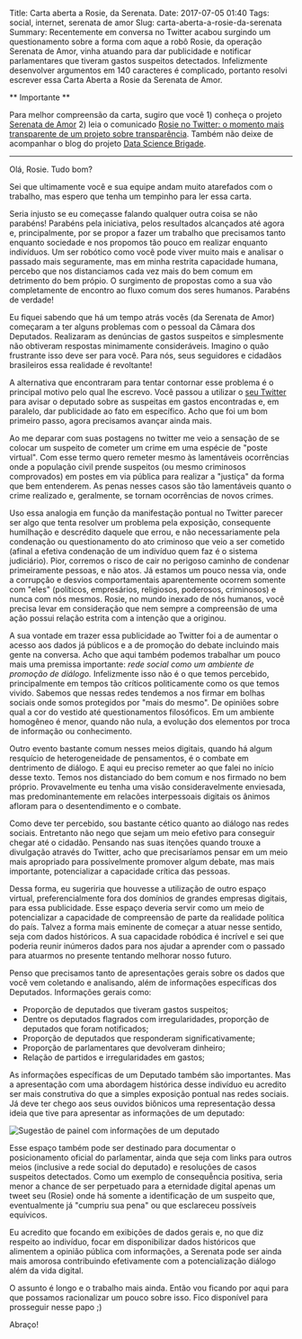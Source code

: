 Title: Carta aberta a Rosie, da Serenata.
Date: 2017-07-05 01:40
Tags: social, internet, serenata de amor
Slug: carta-aberta-a-rosie-da-serenata
Summary: Recentemente em conversa no Twitter acabou surgindo um questionamento sobre a forma com aque a robô Rosie, da operação Serenata de Amor, vinha atuando para dar publicidade e notificar parlamentares que tiveram gastos suspeitos detectados. Infelizmente desenvolver argumentos em 140 caracteres é complicado, portanto resolvi escrever essa Carta Aberta a Rosie da Serenata de Amor.


** Importante **

Para melhor compreensão da carta, sugiro que você 1) conheça o projeto [Serenata
de Amor] 2) leia o comunicado [Rosie no Twitter: o momento mais transparente de
um projeto sobre transparência].
Também não deixe de acompanhar o blog do projeto [Data Science Brigade].

---

Olá, Rosie. Tudo bom?

Sei que ultimamente você e sua equipe andam muito atarefados com o trabalho, mas
espero que tenha um tempinho para ler essa carta.

Seria injusto se eu começasse falando qualquer outra coisa se não parabéns!
Parabéns pela iniciativa, pelos resultados alcançados até agora e,
principalmente, por se propor a fazer um trabalho que precisamos tanto enquanto
sociedade e nos propomos tão pouco em realizar enquanto indivíduos. Um ser
robótico como você pode viver muito mais e analisar o passado mais seguramente,
mas em minha restrita capacidade humana, percebo que nos distanciamos cada vez
mais do bem comum em detrimento do bem própio. O surgimento de propostas como a
sua vão completamente de encontro ao fluxo comum dos seres humanos. Parabéns de
verdade!

Eu fiquei sabendo que há um tempo atrás vocês (da Serenata de Amor) começaram a
ter alguns problemas com o pessoal da Câmara dos Deputados. Realizaram as
denúncias de gastos suspeitos e simplesmente não obtiveram respostas minimamente
consideráveis. Imagino o quão frustrante isso deve ser para você. Para nós, seus
seguidores e cidadãos brasileiros essa realidade é revoltante!

A alternativa que encontraram para tentar contornar esse problema é o principal
motivo pelo qual lhe escrevo. Você passou a utilizar o [seu Twitter] para avisar o
deputado sobre as suspeitas em gastos encontradas e, em paralelo, dar
publicidade ao fato em específico. Acho que foi um bom primeiro passo, agora
precisamos avançar ainda mais.

Ao me deparar com suas postagens no twitter me veio a sensação de se colocar um
suspeito de cometer um crime em uma espécie de "poste virtual". Com esse termo
quero remeter mesmo às lamentáveis ocorrências onde a população civil prende
suspeitos (ou mesmo criminosos comprovados) em postes em via pública para
realizar a "justiça" da forma que bem entenderem. As penas nesses casos são tão
lamentáveis quanto o crime realizado e, geralmente, se tornam ocorrências de
novos crimes.

Uso essa analogia em função da manifestação pontual no Twitter parecer ser algo
que tenta resolver um problema pela exposição, consequente humilhação e
descrédito daquele que errou, e não necessariamente pela condenação ou
questionamento do ato criminoso que veio a ser cometido (afinal a efetiva
condenação de um indivíduo quem faz é o sistema judiciário). Pior, corremos o
risco de cair no perigoso caminho de condenar primeiramente pessoas, e não atos.
Já estamos um pouco nessa via, onde a corrupção e desvios comportamentais
aparentemente ocorrem somente com "eles" (políticos, empresários, religiosos,
poderosos, criminosos) e nunca com nós mesmos. Rosie, no mundo inexado de nós
humanos, você precisa levar em consideração que nem sempre a compreensão de uma
ação possui relação estrita com a intenção que a originou.

A sua vontade em trazer essa publicidade ao Twitter foi a de aumentar o acesso
aos dados já públicos e a de promoção do debate incluindo mais gente na
conversa. Acho que aqui também podemos trabalhar um pouco mais uma premissa
importante: _rede social como um ambiente de promoção de diálogo._ Infelizmente
isso não é o que temos percebido, principalmente em tempos tão críticos
politicamente como os que temos vivido. Sabemos que nessas redes tendemos a nos
firmar em bolhas sociais onde somos protegidos por "mais do mesmo". De opiniões
sobre qual a cor do vestido até questionamentos filosóficos. Em um ambiente
homogêneo é menor, quando não nula, a evolução dos elementos por troca de
informação ou conhecimento.

Outro evento bastante comum nesses meios digitais, quando há algum resquício de
heterogeneidade de pensamentos, é o combate em dentrimento de diálogo. E aqui eu
preciso remeter ao que falei no início desse texto. Temos nos distanciado do bem
comum e nos firmado no bem próprio. Provavelmente eu tenha uma visão
consideravelmente enviesada, mas predominantemente em relacões interpessoais
digitais os ânimos afloram para o desentendimento e o combate.

Como deve ter percebido, sou bastante cético quanto ao diálogo nas redes
sociais.  Entretanto não nego que sejam um meio efetivo para conseguir chegar
até o cidadão. Pensando nas suas itenções quando trouxe a divulgação através do
Twitter, acho que precisaríamos pensar em um meio mais apropriado para
possivelmente promover algum debate, mas mais importante, potencializar a
capacidade crítica das pessoas.

Dessa forma, eu sugeriria que houvesse a utilização de outro espaço virtual,
preferencialmente fora dos domínios de grandes empresas digitais, para essa
publicidade. Esse espaço deveria servir como um meio de potencializar a
capacidade de compreensão de parte da realidade política do país. Talvez a forma
mais eminente de começar a atuar nesse sentido, seja com dados históricos. A sua
capacidade robódica é incrível e sei que poderia reunir inúmeros dados para nos
ajudar a aprender com o passado para atuarmos no presente tentando melhorar
nosso futuro.

Penso que precisamos tanto de apresentações gerais sobre os dados que você vem
coletando e analisando, além de informações específicas dos Deputados.
Informações gerais como:

* Proporção de deputados que tiveram gastos suspeitos;  
* Dentre os deputados flagrados com irregularidades, proporção de deputados que foram notificados;
* Proporção de deputados que responderam significativamente;
* Proporção de parlamentares que devolveram dinheiro;
* Relação de partidos e irregularidades em gastos;

As informações específicas de um Deputado também são importantes. Mas a
apresentação com uma abordagem histórica desse indivíduo eu acredito ser mais
construtiva do que a simples exposição pontual nas redes sociais. Já deve ter
chego aos seus ouvidos biônicos uma representação dessa ideia que tive para
apresentar as informações de um deputado:

<img src="https://i.imgur.com/S8spoEC.png" alt="Sugestão de painel com
informações de um deputado">

Esse espaço também pode ser destinado para documentar o posicionamento oficial
do parlamentar, ainda que seja com links para outros meios (inclusive a rede
social do deputado) e resoluções de casos suspeitos detectados. Como um exemplo
de consequễncia positiva, seria menor a chance de ser perpetuado para a
eternidade digital apenas um tweet seu (Rosie) onde há somente a identificação
de um suspeito que, eventualmente já "cumpriu sua pena" ou que esclareceu
possíveis equívicos.

Eu acredito que focando em exibições de dados gerais e, no que diz respeito ao
indivíduo, focar em disponibilizar dados históricos que alimentem a opinião
pública com informações, a Serenata pode ser ainda mais amorosa contribuindo
efetivamente com a potencialização diálogo além da vida digital.

O assunto é longo e o trabalho mais ainda. Então vou ficando por aqui para que
possamos racionalizar um pouco sobre isso. Fico disponível para prosseguir nesse
papo ;)

Abraço!



[Serenata de Amor]:https://serenatadeamor.org/
[Rosie no Twitter: o momento mais transparente de um projeto sobre transparência]:https://medium.com/data-science-brigade/rosie-no-twitter-o-momento-mais-transparente-de-um-projeto-sobre-transpar%C3%AAncia-13d54cac9ea4
[Data Science Brigade]:https://medium.com/data-science-brigade
[seu Twitter]:https://twitter.com/RosieDaSerenata
